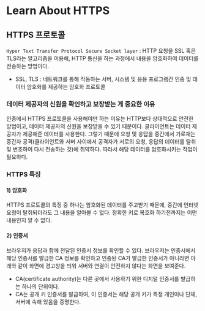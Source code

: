 # Learn About HTTPS

## HTTPS 프로토콜
`Hyper Text Transfer Protocol Secure Socket layer`
: HTTP 요청을 SSL 혹은 TLS라는 알고리즘을 이용해, HTTP 통신을 하는 과정에서 내용을 암호화하여 데이터를 전송하는 방법이다.

+ SSL, TLS : 네트워크를 통해 작동하는 서버, 시스템 및 응용 프로그램간 인증 및 데이터 암호화를 제공하는 암호화 프로토콜


### 데이터 제공자의 신원을 확인하고 보장받는 게 중요한 이유
인증에서 HTTPS 프로토콜을 사용해야만 하는 이유는 HTTP보다 상대적으로 안전한 방법이고, 데이터 제공자의 신원을 보장받을 수 있기 때문이다. 클라이언트는 데이터 제공자가 제공해준 데이터를 사용한다. 그렇기 때문에 요청 및 응답을 중간에서 가로채는 중간자 공격(클라이언트와 서버 사이에서 공격자가 서로의 요청, 응답의 데이터를 탈취 및 변조하여 다시 전송하는 것)에 취약하다. 따라서 해당 데이터를 암호화시키는 작업이 필요하다.



### HTTPS 특징
#### 1) 암호화 
HTTPS 프로토콜의 특징 중 하나는 암호화된 데이터를 주고받기 때문에, 중간에 인터넷 요청이 탈취되더라도 그 내용을 알아볼 수 없다. 정확한 키로 복호화 하기전까지는 어떤 내용인지 알 수 없다.


#### 2) 인증서
브라우저가 응답과 함께 전달된 인증서 정보를 확인할 수 있다. 브라우저는 인증서에서 해당 인증서를 발급한 CA 정보를 확인하고 인증된 CA가 발급한 인증서가 아니라면 아래와 같이 화면에 경고창을 띄워 서버와 연결이 안전하지 않다는 화면을 보여준다.

+ CA(certificate authority)는 다른 곳에서 사용하기 위한 디지털 인증서를 발급하는 하나의 단위이다. 
+ CA는 공개 키 인증서를 발급하여, 이 인증서는 해당 공개 키가 특정 개인이나 단체, 서버에 속해 있음을 증명한다.